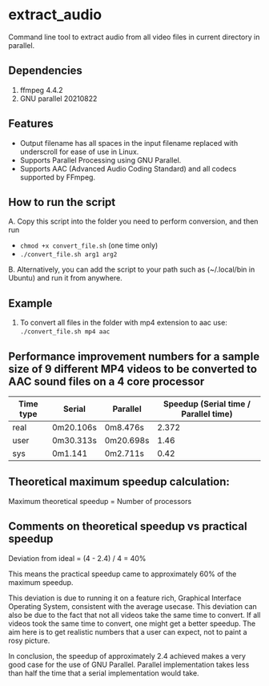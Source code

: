 # extract_audio
Command line tool to extract audio from all video files in current directory in parallel.

## Dependencies
1. ffmpeg 4.4.2
2. GNU parallel 20210822

## Features
- Output filename has all spaces in the input filename replaced with underscroll for ease of use in Linux.
- Supports Parallel Processing using GNU Parallel.
- Supports AAC (Advanced Audio Coding Standard) and all codecs supported by FFmpeg.

## How to run the script
A. Copy this script into the folder you need to perform conversion, and then run 
- `chmod +x convert_file.sh` (one time only)
- `./convert_file.sh arg1 arg2`

B. Alternatively, you can add the script to your path such as (~/.local/bin in Ubuntu) and run it from anywhere.

## Example
1. To convert all files in the folder with mp4 extension to aac use:
   `./convert_file.sh mp4 aac`

## Performance improvement numbers for a sample size of 9 different MP4 videos to be converted to AAC sound files on a 4 core processor
| Time type | Serial   | Parallel    |  Speedup (Serial time / Parallel time) |
| --------- | ---------|-------------|----------------------------------------|
| real      | 0m20.106s | 0m8.476s   | 2.372  |
| user      | 0m30.313s | 0m20.698s  | 1.46   |
| sys       | 0m1.141   | 0m2.711s   | 0.42   |

## Theoretical maximum speedup calculation:
Maximum theoretical speedup = Number of processors

## Comments on theoretical speedup vs practical speedup
Deviation from ideal = (4 - 2.4) / 4 = 40%

This means the practical speedup came to approximately 60% of the maximum speedup.

This deviation is due to running it on a feature rich, Graphical Interface Operating System, consistent with the average usecase. This deviation can also be due to the fact that not all videos take the same time to convert. If all videos took the same time to convert, one might get a better speedup. The aim here is to get realistic numbers that a user can expect, not to paint a rosy picture.

In conclusion, the speedup of approximately 2.4 achieved makes a very good case for the use of GNU Parallel. Parallel implementation takes less than half the time that a serial implementation would take.
